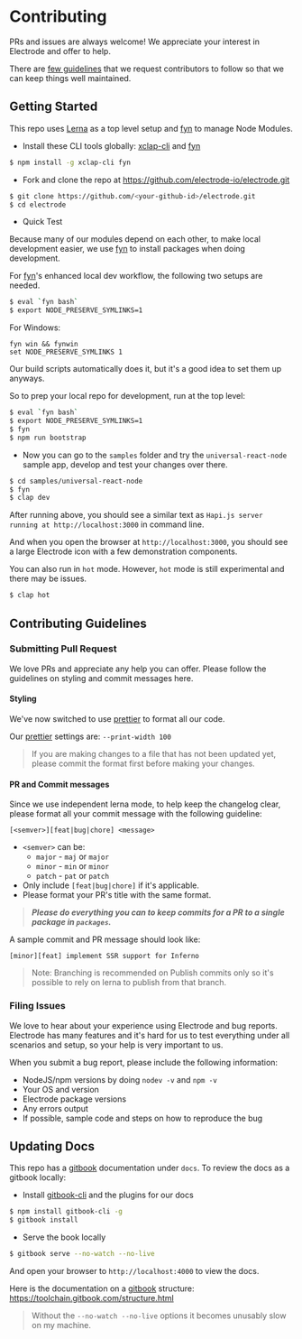 # Contributing

PRs and issues are always welcome! We appreciate your interest in Electrode and offer to help.

There are [few guidelines](#contributing-guidelines) that we request contributors to follow so that we can keep things well maintained.

## Getting Started

This repo uses [Lerna] as a top level setup and [fyn] to manage Node Modules.

- Install these CLI tools globally: [xclap-cli] and [fyn]

```bash
$ npm install -g xclap-cli fyn
```

- Fork and clone the repo at <https://github.com/electrode-io/electrode.git>

```bash
$ git clone https://github.com/<your-github-id>/electrode.git
$ cd electrode
```

- Quick Test

Because many of our modules depend on each other, to make local development easier, we use [fyn] to install packages when doing development.

For [fyn]'s enhanced local dev workflow, the following two setups are needed.

```bash
$ eval `fyn bash`
$ export NODE_PRESERVE_SYMLINKS=1
```

For Windows:

```text
fyn win && fynwin
set NODE_PRESERVE_SYMLINKS 1
```

Our build scripts automatically does it, but it's a good idea to set them up anyways.

So to prep your local repo for development, run at the top level:

```bash
$ eval `fyn bash`
$ export NODE_PRESERVE_SYMLINKS=1
$ fyn
$ npm run bootstrap
```

- Now you can go to the `samples` folder and try the `universal-react-node` sample app, develop and test your changes over there.

```bash
$ cd samples/universal-react-node
$ fyn
$ clap dev
```

After running above, you should see a similar text as `Hapi.js server running at http://localhost:3000` in command line.

And when you open the browser at `http://localhost:3000`, you should see a large Electrode icon with a few demonstration components.

You can also run in `hot` mode. However, `hot` mode is still experimental and there may be issues.

```bash
$ clap hot
```

## Contributing Guidelines

### Submitting Pull Request

We love PRs and appreciate any help you can offer. Please follow the guidelines on styling and commit messages here.

#### Styling

We've now switched to use [prettier] to format all our code.

Our [prettier] settings are: `--print-width 100`

> If you are making changes to a file that has not been updated yet, please commit the format first before making your changes.

#### PR and Commit messages

Since we use independent lerna mode, to help keep the changelog clear, please format all your commit message with the following guideline:

`[<semver>][feat|bug|chore] <message>`

- `<semver>` can be:
  - `major` - `maj` or `major`
  - `minor` - `min` or `minor`
  - `patch` - `pat` or `patch`
- Only include `[feat|bug|chore]` if it's applicable.
- Please format your PR's title with the same format.

> **_Please do everything you can to keep commits for a PR to a single package in `packages`._**

A sample commit and PR message should look like:

```text
[minor][feat] implement SSR support for Inferno
```

> Note: Branching is recommended on Publish commits only so it's possible to rely on lerna to publish from that branch.

### Filing Issues

We love to hear about your experience using Electrode and bug reports. Electrode has many features and it's hard for us to test everything under all scenarios and setup, so your help is very important to us.

When you submit a bug report, please include the following information:

- NodeJS/npm versions by doing `nodev -v` and `npm -v`
- Your OS and version
- Electrode package versions
- Any errors output
- If possible, sample code and steps on how to reproduce the bug

## Updating Docs

This repo has a [gitbook] documentation under `docs`. To review the docs as a gitbook locally:

- Install [gitbook-cli] and the plugins for our docs

```bash
$ npm install gitbook-cli -g
$ gitbook install
```

- Serve the book locally

```bash
$ gitbook serve --no-watch --no-live
```

And open your browser to `http://localhost:4000` to view the docs.

Here is the documentation on a [gitbook] structure: <https://toolchain.gitbook.com/structure.html>

> Without the `--no-watch --no-live` options it becomes unusably slow on my machine.

[gitbook-cli]: https://www.npmjs.com/package/gitbook-cli
[prettier]: https://www.npmjs.com/package/prettier
[lerna]: https://lernajs.io/
[gitbook]: https://www.gitbook.com
[xclap-cli]: https://www.npmjs.com/package/xclap-cli
[fyn]: https://www.npmjs.com/package/fyn

```

```
